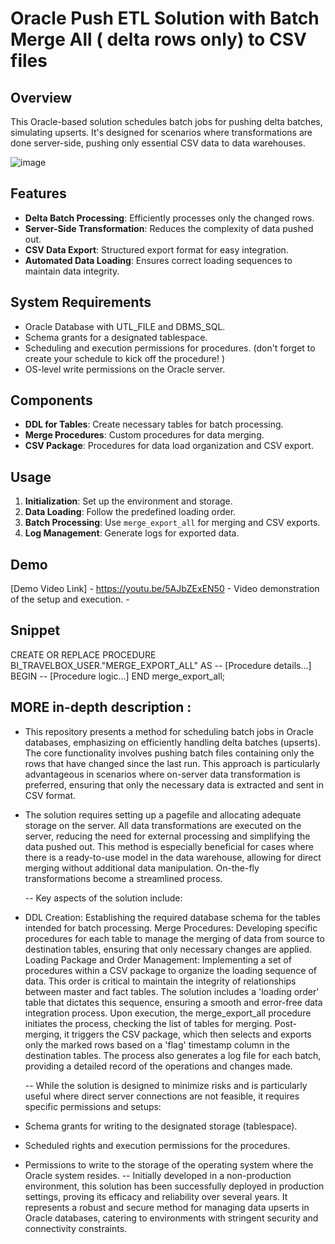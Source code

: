 # Oracle Push ETL Solution with Batch Merge All ( delta rows only) to CSV files

## Overview
This Oracle-based solution schedules batch jobs for pushing delta batches, simulating upserts. It's designed for scenarios where transformations are done server-side, pushing only essential CSV data to data warehouses.

![image](https://github.com/dubaisolve/oracle_push_ETL_merge_onsite/assets/130452748/721493c2-d750-4e4a-8e16-ca05491fbd99)

## Features
- **Delta Batch Processing**: Efficiently processes only the changed rows.
- **Server-Side Transformation**: Reduces the complexity of data pushed out.
- **CSV Data Export**: Structured export format for easy integration.
- **Automated Data Loading**: Ensures correct loading sequences to maintain data integrity.

## System Requirements
- Oracle Database with UTL_FILE and DBMS_SQL.
- Schema grants for a designated tablespace.
- Scheduling and execution permissions for procedures. (don't forget to create your schedule to kick off the procedure! )
- OS-level write permissions on the Oracle server.

## Components
- **DDL for Tables**: Create necessary tables for batch processing.
- **Merge Procedures**: Custom procedures for data merging.
- **CSV Package**: Procedures for data load organization and CSV export.

## Usage
1. **Initialization**: Set up the environment and storage.
2. **Data Loading**: Follow the predefined loading order.
3. **Batch Processing**: Use `merge_export_all` for merging and CSV exports.
4. **Log Management**: Generate logs for exported data.

## Demo
[Demo Video Link] - https://youtu.be/5AJbZExEN50  - Video demonstration of the setup and execution. - 

## Snippet

CREATE OR REPLACE PROCEDURE BI_TRAVELBOX_USER."MERGE_EXPORT_ALL" AS
  -- [Procedure details...]
BEGIN
  -- [Procedure logic...]
END merge_export_all;

## MORE in-depth description :

- This repository presents a method for scheduling batch jobs in Oracle databases, emphasizing on efficiently handling delta batches (upserts). The core functionality involves pushing batch files containing only the rows that have changed since the last run. This approach is particularly advantageous in scenarios where on-server data transformation is preferred, ensuring that only the necessary data is extracted and sent in CSV format.

- The solution requires setting up a pagefile and allocating adequate storage on the server. All data transformations are executed on the server, reducing the need for external processing and simplifying the data pushed out. This method is especially beneficial for cases where there is a ready-to-use model in the data warehouse, allowing for direct merging without additional data manipulation. On-the-fly transformations become a streamlined process.

  -- Key aspects of the solution include:

- DDL Creation: Establishing the required database schema for the tables intended for batch processing.
Merge Procedures: Developing specific procedures for each table to manage the merging of data from source to destination tables, ensuring that only necessary changes are applied.
Loading Package and Order Management: Implementing a set of procedures within a CSV package to organize the loading sequence of data. This order is critical to maintain the integrity of relationships between master and fact tables. The solution includes a 'loading order' table that dictates this sequence, ensuring a smooth and error-free data integration process.
Upon execution, the merge_export_all procedure initiates the process, checking the list of tables for merging. Post-merging, it triggers the CSV package, which then selects and exports only the marked rows based on a 'flag' timestamp column in the destination tables. The process also generates a log file for each batch, providing a detailed record of the operations and changes made.

  -- While the solution is designed to minimize risks and is particularly useful where direct server connections are not feasible, it requires specific permissions and setups:

- Schema grants for writing to the designated storage (tablespace).
- Scheduled rights and execution permissions for the procedures.
- Permissions to write to the storage of the operating system where the Oracle system resides.
  -- Initially developed in a non-production environment, this solution has been successfully deployed in production settings, proving its efficacy and reliability over several years. It represents a robust and secure method for managing data upserts in Oracle databases, catering to environments with stringent security and connectivity constraints.
